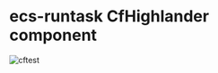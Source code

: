 # ecs-runtask CfHighlander component

![cftest](https://github.com/theonestack/hl-component-ecs-runtask/actions/workflows/cftest.yaml/badge.svg)
